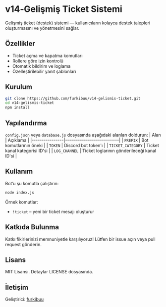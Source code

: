 # v14‑Gelişmiş Ticket Sistemi

Gelişmiş ticket (destek) sistemi — kullanıcıların kolayca destek talepleri oluşturmasını ve yönetmesini sağlar.

## Özellikler
- Ticket açma ve kapatma komutları  
- Rollere göre izin kontrolü  
- Otomatik bildirim ve loglama  
- Özelleştirilebilir yanıt şablonları

## Kurulum
```bash
git clone https://github.com/furkibuu/v14-gelismis-ticket.git
cd v14-gelismis-ticket
npm install
```

## Yapılandırma
`config.json` veya `database.js` dosyasında aşağıdaki alanları doldurun:
| Alan           | Açıklama                  |
|----------------|---------------------------|
| `PREFIX`       | Bot komutlarının öneki    |
| `TOKEN`        | Discord bot token'ı      |
| `TICKET_CATEGORY` | Ticket kanal kategorisi ID'si |
| `LOG_CHANNEL`  | Ticket loglarının gönderileceği kanal ID'si |

## Kullanım
Bot’u şu komutla çalıştırın:
```bash
node index.js
```
Örnek komutlar:
- `!ticket` – yeni bir ticket mesajı oluşturur  

## Katkıda Bulunma
Katkı fikirlerinizi memnuniyetle karşılıyoruz! Lütfen bir issue açın veya pull request gönderin.

## Lisans
MIT Lisansı. Detaylar LICENSE dosyasında.

## İletişim
Geliştirici: [furkibuu](https://github.com/furkibuu)

